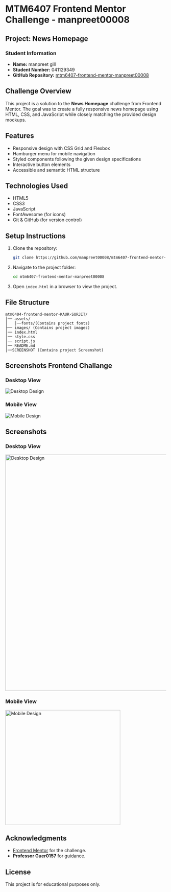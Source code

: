 # MTM6407 Frontend Mentor Challenge - manpreet00008

## Project: News Homepage

### Student Information
- **Name:** manpreet gill
- **Student Number:** 041129349
- **GitHub Repository:** [mtm6407-frontend-mentor-manpreet00008](https://github.com/manpreet00008/manpreet00008.git)

## Challenge Overview
This project is a solution to the **News Homepage** challenge from Frontend Mentor. The goal was to create a fully responsive news homepage using HTML, CSS, and JavaScript while closely matching the provided design mockups.

## Features
- Responsive design with CSS Grid and Flexbox
- Hamburger menu for mobile navigation
- Styled components following the given design specifications
- Interactive button elements
- Accessible and semantic HTML structure

## Technologies Used
- HTML5
- CSS3
- JavaScript
- FontAwesome (for icons)
- Git & GitHub (for version control)

## Setup Instructions
1. Clone the repository:
   ```bash
   git clone https://github.com/manpreet00008/mtm6407-frontend-mentor-manpreet00008.git
   ```
2. Navigate to the project folder:
   ```bash
   cd mtm6407-frontend-mentor-manpreet00008

   ```
3. Open `index.html` in a browser to view the project.

## File Structure
```
mtm6404-frontend-mentor-KAUR-SURJIT/
│── assets/
│   │──fonts/(Contains project fonts)
├── images/ (Contains project images)
│── index.html
│── style.css
│── script.js
│── README.md
│──SCREENSHOT (Contains project Screenshot)
```
## Screenshots Frontend Challange
### Desktop View
![Desktop Design](SCREENSHOT/d.png)

### Mobile View
![Mobile Design](SCREENSHOT/m.png)

## Screenshots 
### Desktop View
<img src="challenge/design/desktop-design.jpg" alt="Desktop Design" width="740">

### Mobile View
<img src="challenge/design/mobile-design.jpg" alt="Mobile Design" width="360">





## Acknowledgments
- [Frontend Mentor](https://www.frontendmentor.io/challenges/news-homepage-H6SWTa1MFl) for the challenge.
- **Professor Guer0157** for guidance.

## License
This project is for educational purposes only.

